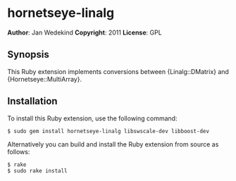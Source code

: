 hornetseye-linalg
=================

**Author**:       Jan Wedekind
**Copyright**:    2011
**License**:      GPL

Synopsis
--------

This Ruby extension implements conversions between {Linalg::DMatrix} and {Hornetseye::MultiArray}.

Installation
------------
To install this Ruby extension, use the following command:

    $ sudo gem install hornetseye-linalg libswscale-dev libboost-dev

Alternatively you can build and install the Ruby extension from source as follows:

    $ rake
    $ sudo rake install

